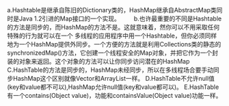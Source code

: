 a.Hashtable是继承自陈旧的Dictionary类的，HashMap继承自AbstractMap类同时是Java 1.2引进的Map接口的一个实现。
　　b.也许最重要的不同是Hashtable的方法是同步的，而HashMap的方法不是。这就意味着，然你可以不用采取任何特殊的行为就可以在一个 多线程的应用程序中用一个Hashtable，但你必须同样地为一个HashMap提供外同步。一个方便的方法就是利用Collections类的静态的synchronizedMap()方法，它创建一个线程安全的Map对象，并把它作为一个封装的对象来返回。这个对象的方法可以让你同步访问潜在的HashMap
C.HashTable的方法是同步的，HashMap未经同步，所以在多线程场合要手动同步HashMap这个区别就像Vector和ArrayList一样。 
D.HashTable不允许null值(key和value都不可以),HashMap允许null值(key和value都可以)。 
E.HashTable有一个contains(Object value)，功能和containsValue(Object value)功能一样。
